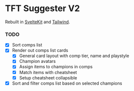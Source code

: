 # TFT Suggester V2

Rebuilt in [SvelteKit](https://kit.svelte.dev/) and [Tailwind](https://tailwindcss.com/).

### TODO

- [x] Sort comps list
- [x] Render out comps list cards
  - [x] General card layout with comp tier, name and playstyle
  - [x] Champion avatars
  - [x] Assign items to champions in comps
  - [x] Match items with cheatsheet
  - [x] Setup cheatsheet collapsible
- [x] Sort and filter comps list based on selected champions
